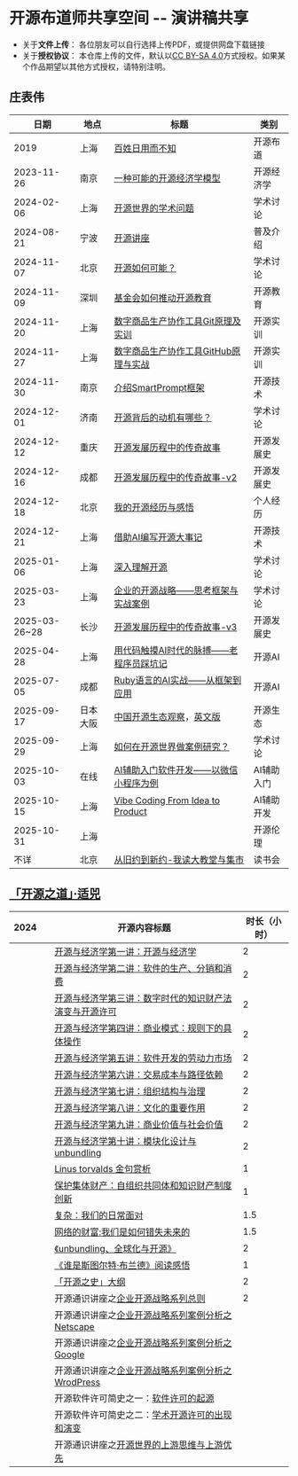 # 开源布道师共享空间 -- 演讲稿共享

* 关于**文件上传**： 各位朋友可以自行选择上传PDF，或提供网盘下载链接
* 关于**授权协议**： 本仓库上传的文件，默认以[CC BY-SA 4.0](https://creativecommons.org/licenses/by-sa/4.0/)方式授权。如果某个作品期望以其他方式授权，请特别注明。

## 庄表伟

| 日期 | 地点 | 标题 | 类别 |
| ---- | ---- | ---- | ---- |
| 2019 | 上海 | [百姓日用而不知](./zhuangbiaowei/【2019@上海】百姓日用而不知.pdf) | 开源布道 |
| 2023-11-26 | 南京 | [一种可能的开源经济学模型](./zhuangbiaowei/【2023-11-26@南京】一种可能的开源经济学模型.pdf) | 开源经济学 |
| 2024-02-06 | 上海 | [开源世界的学术问题](./zhuangbiaowei/【2024-02-06@上海】开源世界的学术问题.pdf) | 学术讨论 |
| 2024-08-21 | 宁波 | [开源讲座](./zhuangbiaowei/【2024-08-21@宁波】开源讲座.pdf) | 普及介绍 |
| 2024-11-07 | 北京 | [开源如何可能？](./zhuangbiaowei/【2024-11-07@北京】开源如何可能？.pdf)| 学术讨论 |
| 2024-11-09 | 深圳 | [基金会如何推动开源教育](./zhuangbiaowei/【2024-11-09@深圳】基金会如何推动开源教育.pdf) | 开源教育 |
| 2024-11-20 | 上海 | [数字商品生产协作工具Git原理及实训](./zhuangbiaowei/【2024-11-20@上海】数字商品生产协作工具Git原理及实训.pdf) | 开源实训 |
| 2024-11-27 | 上海 | [数字商品生产协作工具GitHub原理与实战](./zhuangbiaowei/【2024-11-27@上海】数字商品生产协作工具GitHub原理与实战.pdf) | 开源实训 |
| 2024-11-30 | 南京 | [介绍SmartPrompt框架](./zhuangbiaowei/【2024-11-30@南京】介绍SmartPrompt框架.pdf) | 开源技术 |
| 2024-12-01 | 济南 | [开源背后的动机有哪些？](./zhuangbiaowei/【2024-12-01@济南】开源背后的动机有哪些？.pdf) | 学术讨论 |
| 2024-12-12 | 重庆 | [开源发展历程中的传奇故事](./zhuangbiaowei/开源发展历程中的传奇故事.pdf) | 开源发展史 |
| 2024-12-16 | 成都 | [开源发展历程中的传奇故事-v2](./zhuangbiaowei/开源发展历程中的传奇故事-v2.pdf) | 开源发展史 |
| 2024-12-18 | 北京 | [我的开源经历与感悟](./zhuangbiaowei/我的开源经历与感悟.pdf) | 个人经历 |
| 2024-12-21 | 上海 | [借助AI编写开源大事记](./zhuangbiaowei/AI编写开源大事记.pdf) | 开源技术 |
| 2025-01-06 | 上海 | [深入理解开源](./zhuangbiaowei/深入理解开源.pdf) | 学术讨论 |
| 2025-03-23 | 上海 | [企业的开源战略——思考框架与实战案例](./zhuangbiaowei/企业的开源战略——思考框架与实战案例.pdf) | 学术讨论 |
| 2025-03-26~28 | 长沙 | [开源发展历程中的传奇故事-v3](./zhuangbiaowei/开源发展历程中的传奇故事-v3.pdf) | 开源发展史 |
| 2025-04-28 | 上海 | [用代码触摸AI时代的脉搏——老程序员踩坑记](./zhuangbiaowei/用代码触摸AI时代的脉搏——老程序员踩坑记.pdf) | 开源AI |
| 2025-07-05 | 成都 | [Ruby语言的AI实战——从框架到应用](./zhuangbiaowei/Ruby语言的AI实战——从框架到应用.pdf) | 开源AI |
| 2025-09-17 | 日本大阪 | [中国开源生态观察](./zhuangbiaowei/中国开源生态观察.pdf)，[英文版](./zhuangbiaowei/中国开源生态观察.en.pdf) | 开源生态 |
| 2025-09-29 | 上海 | [如何在开源世界做案例研究？](./zhuangbiaowei/如何在开源世界做案例研究？.pdf) | 学术讨论 |
| 2025-10-03 | 在线 | [AI辅助入门软件开发——以微信小程序为例](./zhuangbiaowei/AI辅助入门软件开发——以微信小程序为例.pdf) | AI辅助入门 |
| 2025-10-15 | 上海 | [Vibe Coding From Idea to Product](./zhuangbiaowei/Vibe_Coding_From_Idea_to_Product.pdf) | AI辅助开发 |
| 2025-10-31 | 上海 | [](./zhuangbiaowei/开源伦理研究：理论、实践与挑战.pdf) | 开源伦理 |
| 不详 | 北京 | [从旧约到新约-我读大教堂与集市](./zhuangbiaowei/从旧约到新约-我读大教堂与集市.pdf) | 读书会 |


## [「开源之道」·适兕](https://opensourceway.community/)

| 2024 |  | 开源内容标题 | 时长（小时） |
| ---- | ---- | ---- | ---- |
|||[开源与经济学第一讲：开源与经济学](https://1drv.ms/p/s!Arg2k_5HJFrbgfs3NUftlK38dzr_kA)|2|
|||[开源与经济学第二讲：软件的生产、分销和消费](https://1drv.ms/p/s!Arg2k_5HJFrbgfts1YzTth73KhL6Sg)|2|
|||[开源与经济学第三讲：数字时代的知识财产法演变与开源许可](https://1drv.ms/p/s!Arg2k_5HJFrbgf1HYWuLmCX8hMDvCA)|2|
|||[开源与经济学第四讲：商业模式：规则下的具体操作](https://1drv.ms/p/s!Arg2k_5HJFrbgf4ZhYQgwpi9lNAsDQ)|2|
|||[开源与经济学第五讲：软件开发的劳动力市场](https://1drv.ms/p/s!Arg2k_5HJFrbgoBSVNL2c09dchSO5g)|2|
|||[开源与经济学第六讲：交易成本与路径依赖](https://1drv.ms/p/s!Arg2k_5HJFrbgoF42VpKjBRLPe7EzA)|2|
|||[开源与经济学第七讲：组织结构与治理](https://1drv.ms/p/s!Arg2k_5HJFrbgoJLLhanoUlyo9620w?e=6Ke7fU)|2|
|||[开源与经济学第八讲：文化的重要作用](https://1drv.ms/p/s!Arg2k_5HJFrbgoFU7xMG57XBAaHzbA?e=mHmZ3o)|2|
|||[开源与经济学第九讲：商业价值与社会价值](https://1drv.ms/p/s!Arg2k_5HJFrbgoRjQkaewcZDlKXANA?e=5k1UJ2)|2|
|||[开源与经济学第十讲：模块化设计与unbundling](https://1drv.ms/p/c/db5a2447fe9336b8/Ebg2k_5HJFoggNtZgwAAAAABRxWVyoz8UhgCbub48FKfTQ?e=4OcBCm)|2|
|||[Linus torvalds 金句赏析](https://1drv.ms/p/c/db5a2447fe9336b8/Ebg2k_5HJFoggNsAfgAAAAABDiwBQSJLkoas-cL4Rg0VmQ)|1|
|||[保护集体财产：自组织共同体和知识财产制度创新](https://1drv.ms/p/c/db5a2447fe9336b8/Ebg2k_5HJFoggNtQgAAAAAABwRjlBz5anDFBHPNAov13QQ)|1|
|||[复杂：我们的日常面对](https://1drv.ms/p/c/db5a2447fe9336b8/Ebg2k_5HJFoggNtJgQAAAAABpoyqyvLYrdS9OcoIMVUDIA)|1.5|
|||[网络的财富:我们是如何错失未来的](https://1drv.ms/p/c/db5a2447fe9336b8/Ebg2k_5HJFoggNtCggAAAAABGxpM1yBvxakrPW3I8ZJ2Fg)|1.5|
|||[《unbundling、全球化与开源》](https://1drv.ms/p/c/db5a2447fe9336b8/Ebg2k_5HJFoggNtZgwAAAAABRxWVyoz8UhgCbub48FKfTQ?e=4OcBCm)|2|
|||[《谁是斯图尔特·布兰德》阅读感悟](https://1drv.ms/p/c/db5a2447fe9336b8/Ebl2GoJRJb5KmvDILe7p5l4BXoHOi6KKJn1VfcYK-W4NcA)|1|
|||[「开源之史」大纲](https://1drv.ms/p/s!Arg2k_5HJFrbgfs3NUftlK38dzr_kA)|2|
|||开源通识讲座之[企业开源战略系列总则](https://1drv.ms/p/s!Arg2k_5HJFrbgoYcVy_VK1AuaPyVQg?e=SPQV9h)|2|
|||开源通识讲座之[企业开源战略系列案例分析之 Netscape ](https://1drv.ms/p/s!Arg2k_5HJFrbgoYpHMQaThE-ucYUFw?e=TDeNIq)||
|||开源通识讲座之[企业开源战略系列案例分析之Google](https://1drv.ms/p/s!Arg2k_5HJFrbgodD5t9mnBwR0FHCIQ?e=CSOzZ7)||
|||开源通识讲座之[企业开源战略系列案例分析之WrodPress](https://1drv.ms/p/s!Arg2k_5HJFrbgodF29iYOtjY20e1nw?e=iBJaCO)||
|||开源软件许可简史之一：[软件许可的起源](https://1drv.ms/p/s!Arg2k_5HJFrbgfwxNCheepmM8PuqYg)||
|||开源软件许可简史之二：[学术开源许可的出现和演变](https://1drv.ms/p/s!Arg2k_5HJFrbgf0RTxFlnXs1F3K5fg)||
|||开源通识讲座之[开源世界的上游思维与上游优先](https://1drv.ms/p/s!Arg2k_5HJFrbgoN5YXD2yaAQFLjftQ)||